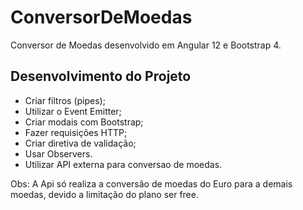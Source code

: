 # ConversorDeMoedas

Conversor de Moedas desenvolvido em Angular 12 e Bootstrap 4.

## Desenvolvimento do Projeto

- Criar filtros (pipes);
- Utilizar o Event Emitter;
- Criar modais com Bootstrap;
- Fazer requisições HTTP;
- Criar diretiva de validação;
- Usar Observers.
- Utilizar API externa para conversao de moedas. 

Obs: A Api só realiza a conversão de moedas do Euro 
para a demais moedas, devido a limitação do plano ser free.
